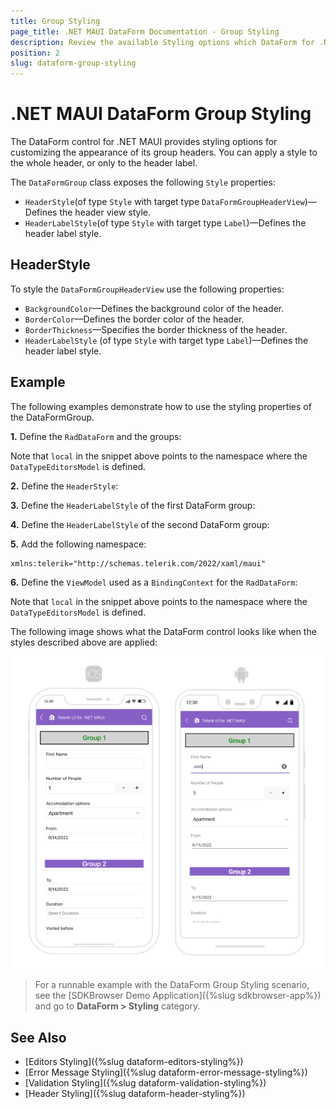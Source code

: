```yaml
---
title: Group Styling
page_title: .NET MAUI DataForm Documentation - Group Styling
description: Review the available Styling options which DataForm for .NET MAUI control provides when groups are applied.
position: 2
slug: dataform-group-styling
---
```


# .NET MAUI DataForm Group Styling

The DataForm control for .NET MAUI provides styling options for customizing the appearance of its group headers. You can apply a style to the whole header, or only to the header label.

The `DataFormGroup` class exposes the following `Style` properties:

* `HeaderStyle`(of type `Style` with target type `DataFormGroupHeaderView`)&mdash;Defines the header view style.
* `HeaderLabelStyle`(of type `Style` with target type `Label`)&mdash;Defines the header label style.

## HeaderStyle

To style the `DataFormGroupHeaderView` use the following properties:

* `BackgroundColor`&mdash;Defines the background color of the header.
* `BorderColor`&mdash;Defines the border color of the header.
* `BorderThickness`&mdash;Specifies the border thickness of the header.
* `HeaderLabelStyle` (of type `Style` with target type `Label`)&mdash;Defines the header label style.

## Example

The following examples demonstrate how to use the styling properties of the DataFormGroup.

**1.** Define the `RadDataForm` and the groups:

<snippet id='dataform-group-styling' />

Note that `local` in the snippet above points to the namespace where the `DataTypeEditorsModel` is defined.

**2.** Define the `HeaderStyle`:

<snippet id='dataform-group-styling-header-view-style' />

**3.** Define the `HeaderLabelStyle` of the first DataForm group:

<snippet id='dataform-group-styling-header-label-style' />

**4.** Define the `HeaderLabelStyle` of the second DataForm group:

<snippet id='dataform-group-styling-header-label-style-alt' />

**5.** Add the following namespace:

```XAML
xmlns:telerik="http://schemas.telerik.com/2022/xaml/maui"
```

**6.** Define the `ViewModel` used as a `BindingContext` for the `RadDataForm`:

<snippet id='dataform-datatype-editors-model'/>

Note that `local` in the snippet above points to the namespace where the `DataTypeEditorsModel` is defined.

The following image shows what the DataForm control looks like when the styles described above are applied:

![.NET MAUI DataForm Group Styling](../images/dataform-group-styling.png)

> For a runnable example with the DataForm Group Styling scenario, see the [SDKBrowser Demo Application]({%slug sdkbrowser-app%}) and go to **DataForm > Styling** category.

## See Also

- [Editors Styling]({%slug dataform-editors-styling%})
- [Error Message Styling]({%slug dataform-error-message-styling%})
- [Validation Styling]({%slug dataform-validation-styling%})
- [Header Styling]({%slug dataform-header-styling%})